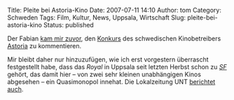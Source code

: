 Title: Pleite bei Astoria-Kino
Date: 2007-07-11 14:10
Author: tom
Category: Schweden
Tags: Film, Kultur, News, Uppsala, Wirtschaft
Slug: pleite-bei-astoria-kino
Status: published

Der Fabian [kam mir zuvor](http://hansbaer.p1atin.de/?p=323), den
[Konkurs](http://www.thelocal.se/7849/20070710/) des schwedischen
Kinobetreibers [Astoria](http://www.astoriacinemas.se/astoria/opencms/)
zu kommentieren.

Mir bleibt daher nur hinzuzufügen, wie ich erst vorgestern überrascht
festgestellt habe, dass das *Royal* in Uppsala seit letzten Herbst schon
zu [*SF*](http://www.sf.se) gehört, das damit hier – von zwei sehr
kleinen unabhängigen Kinos abgesehen – ein Quasimonopol innehat. Die
Lokalzeitung UNT [berichtet
auch](http://www2.unt.se/article/1,,MC=5-AV_ID=631925,00.html?f=10).

